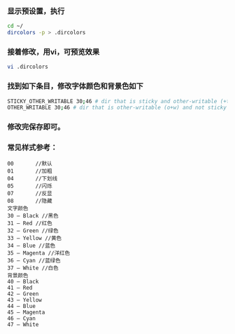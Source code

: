 ### 显示预设置，执行
```bash
cd ~/
dircolors -p > .dircolors
```

### 接着修改，用vi，可预览效果
```bash
vi .dircolors
```

### 找到如下条目，修改字体颜色和背景色如下
```bash
STICKY_OTHER_WRITABLE 30;46 # dir that is sticky and other-writable (+t,o+w)
OTHER_WRITABLE 30;46 # dir that is other-writable (o+w) and not sticky
```

### 修改完保存即可。

### 常见样式参考：
```text
00 　　　 //默认
01 　　 　//加粗
04 　 　　//下划线
05 　 　　//闪烁
07 　 　　//反显
08 　 　　//隐藏
文字颜色
30 — Black //黑色
31 — Red //红色
32 — Green //绿色
33 — Yellow //黄色
34 — Blue //蓝色
35 — Magenta //洋红色
36 — Cyan //蓝绿色
37 — White //白色
背景颜色
40 — Black
41 — Red
42 — Green
43 — Yellow
44 — Blue
45 — Magenta
46 — Cyan
47 – White
```
